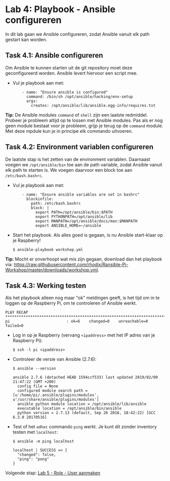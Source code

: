 # Lab 4: Playbook - Ansible configureren
In dit lab gaan we Ansible configureren, zodat Ansible vanuit elk path gestart kan worden.

## Task 4.1: Ansible configureren
Om Ansible te kunnen starten uit de git repository moet deze geconfigureerd worden. Ansible levert hiervoor een script mee.
  
* Vul je playbook aan met:

  ```
      - name: "Ensure ansible is configured"
        command: /bin/sh /opt/ansible/hacking/env-setup
        args:
          creates: /opt/ansible/lib/ansible.egg-info/requires.txt
  ```

**Tip:** De Ansible modules ``command`` of ``shell`` zijn een laatste redmiddel. Probeer je probleem altijd op te lossen met Ansible modules. Pas als er nog geen module bestaat voor je probleem, grijp je terug op de ``command`` module. Met deze mpdule kun je in principe elk commando uitvoeren.

## Task 4.2: Environment variablen configureren
De laatste stap is het zetten van de environment variablen. Daarnaast voegen we ``/opt/ansible/bin`` toe aan de path variable, zodat Ansible vanuit elk path te starten is. We voegen daarvoor een block toe aan ``/etc/bash.bashrc``.

* Vul je playbook aan met:

  ```
      - name: "Ensure ansible variables are set in bashrc"
        blockinfile:
          path: /etc/bash.bashrc
          block: |
            export PATH=/opt/ansible/bin:$PATH
            export PYTHONPATH=/opt/ansible/lib
            export MANPATH=/opt/ansible/docs/man:$MANPATH
            export ANSIBLE_HOME=~/ansible
  ```

* Start het playbook. Als alles goed is gegaan, is nu Ansible start-klaar op je Raspberry!

  ``$ ansible-playbook workshop.yml``

**Tip:** Mocht er onverhoopt wat mis zijn gegaan, download dan het playbook via: https://raw.githubusercontent.com/rhodix/Ransible-Pi-Workshop/master/downloads/workshop.yml.

## Task 4.3: Werking testen
Als het playbook alleen nog maar "ok" meldingen geeft, is het tijd om in te loggen op de Raspberry Pi, om te controleren of Ansible werkt.

```
PLAY RECAP ****************************************************************************************************************************
pi                         : ok=6    changed=0    unreachable=0    failed=0
```

* Log in op je Raspberry (vervang ``<ipaddress>`` met het IP adres van je Raspberry Pi):

  ``$ ssh -l pi <ipaddress>``
  
* Controleer de versie van Ansible (2.7.6):

  ``$ ansible --version``
  
  ```
  ansible 2.7.6 (detached HEAD 1594ccf533) last updated 2019/02/09 21:47:22 (GMT +200)
    config file = None
    configured module search path = [u'/home/pi/.ansible/plugins/modules', u'/usr/share/ansible/plugins/modules']
    ansible python module location = /opt/ansible/lib/ansible
    executable location = /opt/ansible/bin/ansible
    python version = 2.7.13 (default, Sep 26 2018, 18:42:22) [GCC 6.3.0 20170516]
  ```

* Test of het ``adhoc`` commando ``ping`` werkt. Je kunt dit zonder inventory testen met ``localhost``:

  ``$ ansible -m ping localhost``
  
  ```
  localhost | SUCCESS => {
    "changed": false,
    "ping": "pong"
  }
  ```
  
   
Volgende stap: [Lab 5 - Role - User aanmaken](/labs/05_NL_role_user.md)
